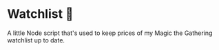 # Watchlist 👀

A little Node script that's used to keep prices of my Magic the Gathering watchlist up to date.
